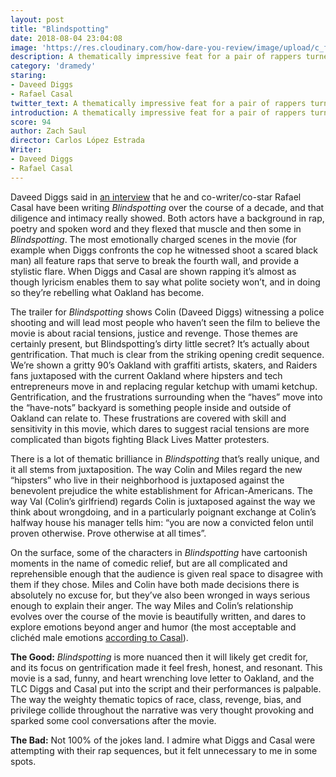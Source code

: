 ```yaml
---
layout: post
title: "Blindspotting"
date: 2018-08-04 23:04:08
image: 'https://res.cloudinary.com/how-dare-you-review/image/upload/c_fill,h_399,w_760/v1528671134/blindspotting.jpg'
description: A thematically impressive feat for a pair of rappers turned screenwriters, Blindspotting is a nuanced and heartfelt loveletter to the Oakland of old.    
category: 'dramedy'
staring:
- Daveed Diggs
- Rafael Casal
twitter_text: A thematically impressive feat for a pair of rappers turned screenwriters, Blindspotting is a nuanced and heartfelt loveletter to the Oakland of old.
introduction: A thematically impressive feat for a pair of rappers turned screenwriters, Blindspotting is a nuanced and heartfelt loveletter to the Oakland of old.
score: 94
author: Zach Saul
director: Carlos López Estrada
Writer:
- Daveed Diggs
- Rafael Casal
---
```




Daveed Diggs said in [an interview](https://www.youtube.com/watch?v=uUiXP3lbT6E) that he and co-writer/co-star Rafael Casal have been writing *Blindspotting* over the course of a decade, and that diligence and intimacy really showed. Both actors have a background in rap, poetry and spoken word and they flexed that muscle and then some in *Blindspotting*. The most emotionally charged scenes in the movie (for example when Diggs confronts the cop he witnessed shoot a scared black man) all feature raps that serve to break the fourth wall, and provide a stylistic flare. When Diggs and Casal are shown rapping it’s almost as though lyricism enables them to say what polite society won’t, and in doing so they’re rebelling what Oakland has become.  

The trailer for *Blindspotting* shows Colin (Daveed Diggs) witnessing a police shooting and will lead most people who haven’t seen the film to believe the movie is about racial tensions, justice and revenge. Those themes are certainly present, but Blindspotting’s dirty little secret? It’s actually about gentrification. That much is clear from the striking opening credit sequence. We’re shown a gritty 90’s Oakland with graffiti artists, skaters, and Raiders fans juxtaposed with the current Oakland where hipsters and tech entrepreneurs move in and replacing regular ketchup with umami ketchup. Gentrification, and the frustrations surrounding when the “haves” move into the “have-nots” backyard is something people inside and outside of Oakland can relate to. These frustrations are covered with skill and sensitivity in this movie, which dares to suggest racial tensions are more complicated than bigots fighting Black Lives Matter protesters.

There is a lot of thematic brilliance in *Blindspotting* that’s really unique, and it all stems from juxtaposition. The way Colin and Miles regard the new “hipsters” who live in their neighborhood is juxtaposed against the benevolent prejudice the white establishment for African-Americans. The way Val (Colin’s girlfriend) regards Colin is juxtaposed against the way we think about wrongdoing, and in a particularly poignant exchange at Colin’s halfway house his manager tells him: “you are now a convicted felon until proven otherwise. Prove otherwise at all times”.

On the surface, some of the characters in *Blindspotting* have cartoonish moments in the name of comedic relief, but are all complicated and reprehensible enough that the audience is given real space to disagree with them if they chose. Miles and Colin have both made decisions there is absolutely no excuse for, but they’ve also been wronged in ways serious enough to explain their anger. The way Miles and Colin’s relationship evolves over the course of the movie is beautifully written, and dares to explore emotions beyond anger and humor (the most acceptable and clichéd male emotions [according to Casal](https://www.youtube.com/watch?v=uUiXP3lbT6E)).

**The Good:** *Blindspotting* is more nuanced then it will likely get credit for, and its focus on gentrification made it feel fresh, honest, and resonant. This movie is a sad, funny, and heart wrenching love letter to Oakland, and the TLC Diggs and Casal put into the script and their performances is palpable. The way the weighty thematic topics of race, class, revenge, bias, and privilege collide throughout the narrative was very thought provoking and sparked some cool conversations after the movie.

**The Bad:** Not 100% of the jokes land. I admire what Diggs and Casal were attempting with their rap sequences, but it felt unnecessary to me in some spots.      
